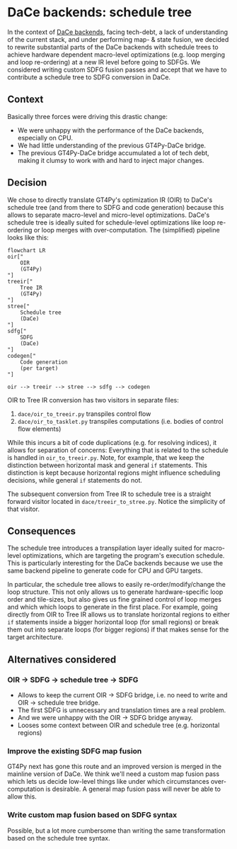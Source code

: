 # DaCe backends: schedule tree

In the context of [DaCe backends](./backend-dace.md), facing tech-debt, a lack of understanding of the current stack, and under performing map- & state fusion, we decided to rewrite substantial parts of the DaCe backends with schedule trees to achieve hardware dependent macro-level optimizations (e.g. loop merging and loop re-ordering) at a new IR level before going to SDFGs. We considered writing custom SDFG fusion passes and accept that we have to contribute a schedule tree to SDFG conversion in DaCe.

## Context

Basically three forces were driving this drastic change:

- We were unhappy with the performance of the DaCe backends, especially on CPU.
- We had little understanding of the previous GT4Py-DaCe bridge.
- The previous GT4Py-DaCe bridge accumulated a lot of tech debt, making it clumsy to work with and hard to inject major changes.

## Decision

We chose to directly translate GT4Py's optimization IR (OIR) to DaCe's schedule tree (and from there to SDFG and code generation) because this allows to separate macro-level and micro-level optimizations. DaCe's schedule tree is ideally suited for schedule-level optimizations like loop re-ordering or loop merges with over-computation. The (simplified) pipeline looks like this:

```mermaid
flowchart LR
oir["
    OIR
    (GT4Py)
"]
treeir["
    Tree IR
    (GT4Py)
"]
stree["
    Schedule tree
    (DaCe)
"]
sdfg["
    SDFG
    (DaCe)
"]
codegen["
    Code generation
    (per target)
"]

oir --> treeir --> stree --> sdfg --> codegen
```

OIR to Tree IR conversion has two visitors in separate files:

1. `dace/oir_to_treeir.py` transpiles control flow
2. `dace/oir_to_tasklet.py` transpiles computations (i.e. bodies of control flow elements)

While this incurs a bit of code duplications (e.g. for resolving indices), it allows for separation of concerns: Everything that is related to the schedule is handled in `oir_to_treeir.py`. Note, for example, that we keep the distinction between horizontal mask and general `if` statements. This distinction is kept because horizontal regions might influence scheduling decisions, while general `if` statements do not.

The subsequent conversion from Tree IR to schedule tree is a straight forward visitor located in `dace/treeir_to_stree.py`. Notice the simplicity of that visitor.

## Consequences

The schedule tree introduces a transpilation layer ideally suited for macro-level optimizations, which are targeting the program's execution schedule. This is particularly interesting for the DaCe backends because we use the same backend pipeline to generate code for CPU and GPU targets.

In particular, the schedule tree allows to easily re-order/modify/change the loop structure. This not only allows us to generate hardware-specific loop order and tile-sizes, but also gives us fine grained control of loop merges and which which loops to generate in the first place. For example, going directly from OIR to Tree IR allows us to translate horizontal regions to either `if` statements inside a bigger horizontal loop (for small regions) or break them out into separate loops (for bigger regions) if that makes sense for the target architecture.

## Alternatives considered

### OIR -> SDFG -> schedule tree -> SDFG

- Allows to keep the current OIR -> SDFG bridge, i.e. no need to write and OIR -> schedule tree bridge.
- The first SDFG is unnecessary and translation times are a real problem.
- And we were unhappy with the OIR -> SDFG bridge anyway.
- Looses some context between OIR and schedule tree (e.g. horizontal regions)

### Improve the existing SDFG map fusion

GT4Py next has gone this route and an improved version is merged in the mainline version of DaCe. We think we'll need a custom map fusion pass which lets us decide low-level things like under which circumstances over-computation is desirable. A general map fusion pass will never be able to allow this.

### Write custom map fusion based on SDFG syntax

Possible, but a lot more cumbersome than writing the same transformation based on the schedule tree syntax.

